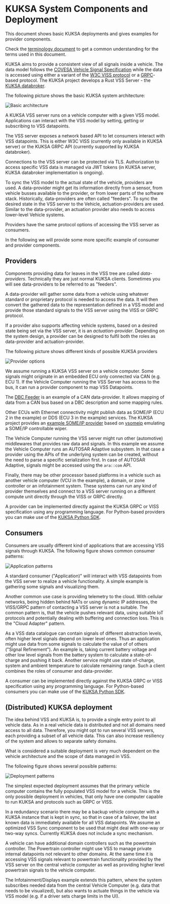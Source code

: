 # KUKSA System Components and Deployment

This document shows basic KUKSA deployments and gives examples for provider components.

Check the [terminology document](./terminology.md) to get a common understanding for the terms used in this document.

KUKSA aims to provide a consistent view of all signals inside a vehicle. The data model follows the [COVESA Vehicle Signal Specification](https://github.com/COVESA/vehicle_signal_specification) while the data is accessed using either a variant of the [W3C VISS protocol](https://github.com/w3c/automotive) or a [GRPC](https://grpc.io)-based protocol. The KUKSA project develops a Rust VSS Server - the [KUKSA databroker](../).

The following picture shows the basic KUKSA system architecture:

![Basic architecture](./pictures/sysarch_basic.svg)

A KUKSA VSS server runs on a vehicle computer with a given VSS model. Applications can interact with the VSS model by setting, getting or subscribing to VSS datapoints.

The VSS server exposes a network based API to let consumers interact with VSS datapoints. This is either W3C VISS (currently only available in KUKSA server) or the KUKSA GRPC API (currently supported by KUKSA databroker).

Connections to the VSS server can be protected via TLS. Authorization to access specific VSS data is managed via JWT tokens (in KUKSA server, KUKSA databroker implementation is ongoing).

To sync the VSS model to the actual state of the vehicle, providers are used. A data-provider might get its information directly from a sensor, from  vehicle busses available to the provider, or from lower parts of the software stack. Historically, data-providers are often called "feeders".
To sync the desired state in the VSS server to the Vehicle, actuation-providers are used. Similar to the data-provider, an actuation provider also needs to access lower-level Vehicle systems.

Providers have the same protocol options of accessing the VSS server as consumers.

In the following we will provide some more specific example of consumer and provider components.

## Providers
Components providing data for leaves in the VSS tree are called  *data-providers*. Technically they are just normal KUKSA clients. Sometimes you will see data-providers to be referred to as "feeders".

A data-provider will gather some data from a vehicle  using whatever standard or proprietary protocol is needed to access the data. It will then convert the gathered data to the representation defined in a VSS model and provide those standard signals to the VSS server using the VISS or GRPC protocol.

If a provider also supports affecting vehicle systems, based on a desired state being set via the VSS server, it is an *actuation-provider*. Depending on the system design, a provider can be designed to fulfil both the roles as data-provider and actuation-provider.

The following picture shows different kinds of possible KUKSA providers

![Provider options](./pictures/sysarch_providers.svg)

We assume running a KUKSA VSS server on a vehicle computer. Some signals might originate in an embedded ECU only connected via CAN (e.g. ECU 1). If the Vehicle Computer running the VSS Server has access to the bus, it can run a provider component to map VSS Datapoints.

The [DBC Feeder](https://github.com/eclipse-kuksa/kuksa-can-provider) is an example of a CAN data-provider. It allows mapping of data from a CAN bus based on a DBC description and some mapping rules.

Other ECUs with Ethernet connectivity might publish data as SOME/IP (ECU 2 in the example) or DDS (ECU 3 in the example) services. The KUKSA project provides an [example SOME/IP provider](https://github.com/eclipse-kuksa/kuksa-someip-provider) based on [vsomeip](https://github.com/COVESA/vsomeip) emulating a SOME/IP controllable wiper.

The Vehicle Computer running the VSS server might run other (automotive) middlewares that provides raw data and signals. In this example we assume the Vehicle Computer runs an AUTOSAR Adaptive subsystem. In that case a provider using the APIs of the underlying system can be created, without the need to parse a specific serialization first. In case of AUTOSAR Adaptive, signals might be accessed using the `ara::com` API.

Finally, there may be other  processor based platforms in a vehicle such as another vehicle computer (VCU in the example), a domain, or zone controller or an infotainment system. These systems can run any kind of provider themselves and connect to a VSS server running on a different compute unit directly through the VISS or GRPC directly.

A provider can be implemented directly against the KUKSA GRPC or VISS specification using any programming language. For Python-based providers you can make use of the [KUKSA Python SDK](https://github.com/eclipse-kuksa/kuksa-python-sdk).

## Consumers
Consumers are usually different kind of applications that are accessing VSS signals through KUKSA. The following figure shows common consumer patterns:

![Application patterns](./pictures/sysarch_consumers.svg)

A standard consumer ("Application)"  will interact with VSS datapoints from the VSS server to realize a vehicle functionality. A simple example is gathering some signals and visualizing them.

Another common use case is providing telemetry to the cloud. With cellular networks, being hidden behind NATs or using dynamic IP addresses, the VISS/GRPC pattern of contacting a VSS server is not a suitable. The common pattern is, that the vehicle pushes relevant data, using suitable IoT protocols and potentially dealing with buffering and connection loss. This is the "Cloud Adapter" pattern.

As a VSS data catalogue can contain signals of different abstraction levels, often higher level signals depend on lower level ones. Thus an  application might use data from some signals to calculate the value of of others ("Signal Refinement"). An example is, taking current battery voltage and other low level signals from the battery system to calculate a state-of-charge and pushing it back. Another service might use state of-charge, system and ambient temperature to calculate remaining range. Such a client combines the roles of consumer and data-provider.


A consumer can be implemented directly against the KUKSA GRPC or VISS specification using any programming language. For Python-based consumers you can make use of the [KUKSA Python SDK](https://github.com/eclipse-kuksa/kuksa-python-sdk).

## (Distributed) KUKSA deployment

The idea behind VSS and KUKSA is, to provide a single entry point to all vehicle data. As in a real vehicle data is distributed and not all domains need access to all data. Therefore, you might opt to run several VSS servers, each providing a subset of all vehicle data. This can also increase resiliency of the system and allows to separate safety domains.

What is considered a suitable deployment is very much dependent on the vehicle architecture and the scope of data managed in VSS.

The following figure shows several possible patterns:

![Deployment patterns](./pictures/sysarch_deployment.svg)

The simplest expected deployment assumes that the primary vehicle computer contains the fully populated VSS model for a vehicle. This is the only possible deployment in vehicles, that only have one computer capable to run KUKSA and protocols such as GRPC or VISS.

In a redundancy scenario there may be a backup vehicle computer with a KUKSA instance that is kept in sync, so that in case of a failover, the last known data is immediately available  for all VSS datapoints. We assume an optimized VSS Sync component to be used that might deal with one-way or two-way syncs. Currently KUKSA does not include a sync mechanism.

A vehicle can have additional  domain controllers such as the powertrain controller. The Powertrain controller might use VSS to manage private internal datapoints not relevant to other domains. At the same time it is accessing VSS signals relevant to powertrain functionality provided by the VSS server on the central vehicle computer as well as providing higher level powertrain signals to the vehicle computer.

The Infotainment/Displays example extends this pattern, where the system subscribes needed data from the central Vehicle Computer (e.g. data that needs to be visualized), but also wants to actuate things in the vehicle via VSS model (e.g. if a driver sets charge limits in the UI).
